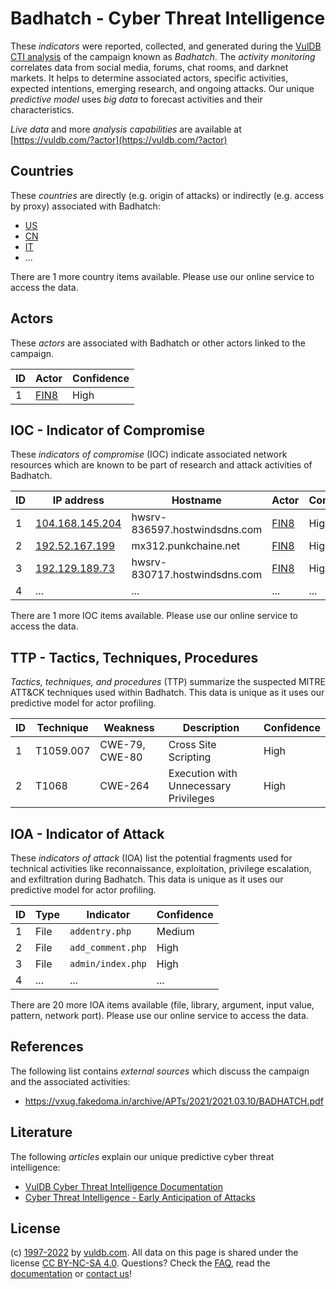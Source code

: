# Badhatch - Cyber Threat Intelligence

These _indicators_ were reported, collected, and generated during the [VulDB CTI analysis](https://vuldb.com/?kb.cti) of the campaign known as _Badhatch_. The _activity monitoring_ correlates data from social media, forums, chat rooms, and darknet markets. It helps to determine associated actors, specific activities, expected intentions, emerging research, and ongoing attacks. Our unique _predictive model_ uses _big data_ to forecast activities and their characteristics.

_Live data_ and more _analysis capabilities_ are available at [https://vuldb.com/?actor](https://vuldb.com/?actor)

## Countries

These _countries_ are directly (e.g. origin of attacks) or indirectly (e.g. access by proxy) associated with Badhatch:

* [US](https://vuldb.com/?country.us)
* [CN](https://vuldb.com/?country.cn)
* [IT](https://vuldb.com/?country.it)
* ...

There are 1 more country items available. Please use our online service to access the data.

## Actors

These _actors_ are associated with Badhatch or other actors linked to the campaign.

ID | Actor | Confidence
-- | ----- | ----------
1 | [FIN8](https://vuldb.com/?actor.fin8) | High

## IOC - Indicator of Compromise

These _indicators of compromise_ (IOC) indicate associated network resources which are known to be part of research and attack activities of Badhatch.

ID | IP address | Hostname | Actor | Confidence
-- | ---------- | -------- | ----- | ----------
1 | [104.168.145.204](https://vuldb.com/?ip.104.168.145.204) | hwsrv-836597.hostwindsdns.com | [FIN8](https://vuldb.com/?actor.fin8) | High
2 | [192.52.167.199](https://vuldb.com/?ip.192.52.167.199) | mx312.punkchaine.net | [FIN8](https://vuldb.com/?actor.fin8) | High
3 | [192.129.189.73](https://vuldb.com/?ip.192.129.189.73) | hwsrv-830717.hostwindsdns.com | [FIN8](https://vuldb.com/?actor.fin8) | High
4 | ... | ... | ... | ...

There are 1 more IOC items available. Please use our online service to access the data.

## TTP - Tactics, Techniques, Procedures

_Tactics, techniques, and procedures_ (TTP) summarize the suspected MITRE ATT&CK techniques used within Badhatch. This data is unique as it uses our predictive model for actor profiling.

ID | Technique | Weakness | Description | Confidence
-- | --------- | -------- | ----------- | ----------
1 | T1059.007 | CWE-79, CWE-80 | Cross Site Scripting | High
2 | T1068 | CWE-264 | Execution with Unnecessary Privileges | High

## IOA - Indicator of Attack

These _indicators of attack_ (IOA) list the potential fragments used for technical activities like reconnaissance, exploitation, privilege escalation, and exfiltration during Badhatch. This data is unique as it uses our predictive model for actor profiling.

ID | Type | Indicator | Confidence
-- | ---- | --------- | ----------
1 | File | `addentry.php` | Medium
2 | File | `add_comment.php` | High
3 | File | `admin/index.php` | High
4 | ... | ... | ...

There are 20 more IOA items available (file, library, argument, input value, pattern, network port). Please use our online service to access the data.

## References

The following list contains _external sources_ which discuss the campaign and the associated activities:

* https://vxug.fakedoma.in/archive/APTs/2021/2021.03.10/BADHATCH.pdf

## Literature

The following _articles_ explain our unique predictive cyber threat intelligence:

* [VulDB Cyber Threat Intelligence Documentation](https://vuldb.com/?kb.cti)
* [Cyber Threat Intelligence - Early Anticipation of Attacks](https://www.scip.ch/en/?labs.20201022)

## License

(c) [1997-2022](https://vuldb.com/?kb.changelog) by [vuldb.com](https://vuldb.com/?kb.about). All data on this page is shared under the license [CC BY-NC-SA 4.0](https://creativecommons.org/licenses/by-nc-sa/4.0/). Questions? Check the [FAQ](https://vuldb.com/?kb.faq), read the [documentation](https://vuldb.com/?kb) or [contact us](https://vuldb.com/?contact)!
